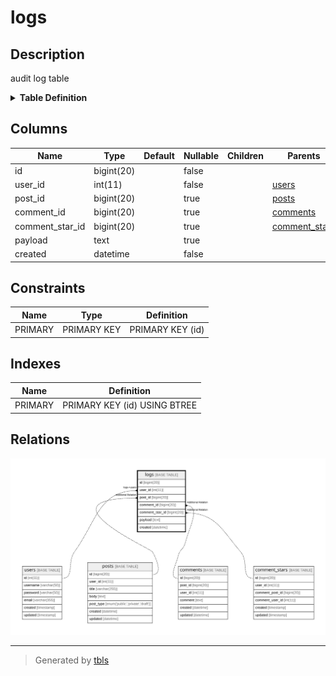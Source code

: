 # logs

## Description

audit log table
<details>
<summary><strong>Table Definition</strong></summary>

```sql
CREATE TABLE `logs` (
  `id` bigint(20) NOT NULL AUTO_INCREMENT,
  `user_id` int(11) NOT NULL,
  `post_id` bigint(20) DEFAULT NULL,
  `comment_id` bigint(20) DEFAULT NULL,
  `comment_star_id` bigint(20) DEFAULT NULL,
  `payload` text,
  `created` datetime NOT NULL,
  PRIMARY KEY (`id`)
) ENGINE=InnoDB DEFAULT CHARSET=latin1
```

</details>


## Columns

| Name | Type | Default | Nullable | Children | Parents | Comment |
| ---- | ---- | ------- | -------- | -------- | ------- | ------- |
| id | bigint(20) |  | false |  |  |  |
| user_id | int(11) |  | false |  | [users](users.md) |  |
| post_id | bigint(20) |  | true |  | [posts](posts.md) |  |
| comment_id | bigint(20) |  | true |  | [comments](comments.md) |  |
| comment_star_id | bigint(20) |  | true |  | [comment_stars](comment_stars.md) |  |
| payload | text |  | true |  |  |  |
| created | datetime |  | false |  |  |  |

## Constraints

| Name | Type | Definition |
| ---- | ---- | ---------- |
| PRIMARY | PRIMARY KEY | PRIMARY KEY (id) |

## Indexes

| Name | Definition |
| ---- | ---------- |
| PRIMARY | PRIMARY KEY (id) USING BTREE |



## Relations

![er](logs.svg)

---

> Generated by [tbls](https://github.com/k1LoW/tbls)
